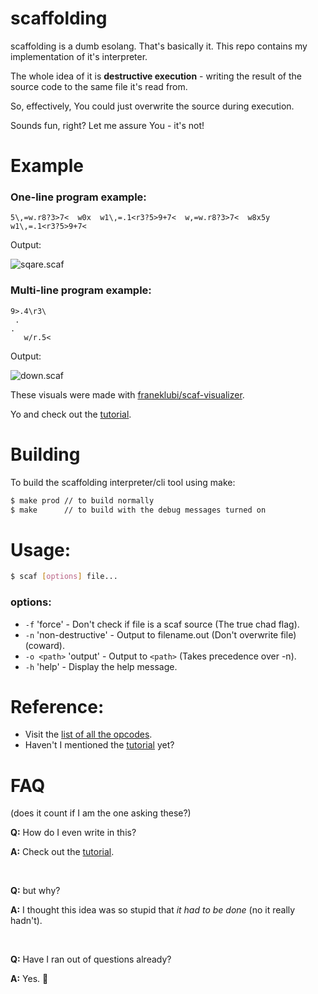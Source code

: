 # scaffolding

scaffolding is a dumb esolang. That's basically it. This repo contains my implementation of it's interpreter.

The whole idea of it is **destructive execution** - writing the result of the source code to the same file it's read from.

So, effectively, You could just overwrite the source during execution.

Sounds fun, right? Let me assure You - it's not!


# Example

### One-line program example:
```scaf
5\,=w.r8?3>7<  w0x  w1\,=.1<r3?5>9+7<  w,=w.r8?3>7<  w8x5y  w1\,=.1<r3?5>9+7<
```
Output:

![sqare.scaf](./doc/assets/square.gif)

### Multi-line program example:
```scaf
9>.4\r3\
 .
.
   w/r.5<
```
Output:

![down.scaf](./doc/assets/down.gif)

These visuals were made with [franeklubi/scaf-visualizer](https://github.com/franeklubi/scaf-visualizer).

Yo and check out the [tutorial](./doc/tutorial.md).


# Building

To build the scaffolding interpreter/cli tool using make:

```sh
$ make prod // to build normally
$ make      // to build with the debug messages turned on
```


# Usage:

``` sh
$ scaf [options] file...
```

### options:
- `-f` 'force' - Don't check if file is a scaf source (The true chad flag).
- `-n` 'non-destructive' - Output to filename.out (Don't overwrite file) (coward).
- `-o <path>` 'output' - Output to `<path>` (Takes precedence over -n).
- `-h` 'help' - Display the help message.


# Reference:
- Visit the [list of all the opcodes](./doc/opcodes.md).
- Haven't I mentioned the [tutorial](./doc/tutorial.md) yet?


# FAQ
(does it count if I am the one asking these?)

**Q:** How do I even write in this?

**A:** Check out the [tutorial](./doc/tutorial.md).

<br>

**Q:** but why?

**A:** I thought this idea was so stupid that *it had to be done* (no it really hadn't).

<br>

**Q:** Have I ran out of questions already?

**A:** Yes. 🤠
